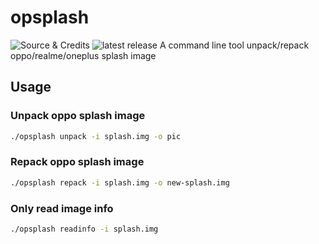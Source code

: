 # opsplash
![Source & Credits](https://shields.io/github/affggh/opsplash)
![latest release](https://shields.io/github/affggh/opsplash/releases/)
A command line tool unpack/repack oppo/realme/oneplus splash image






## Usage
### Unpack oppo splash image    
``` sh
./opsplash unpack -i splash.img -o pic
```
    
### Repack oppo splash image
``` sh
./opsplash repack -i splash.img -o new-splash.img
```

### Only read image info
``` sh
./opsplash readinfo -i splash.img
```

